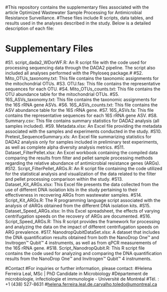 #This repository contains the supplementary files associated with the article Optimized Wastewater Sample Processing for Antimicrobial Resistance Surveillance.
#These files include R scripts, data tables, and results used in the analyses described in the study. Below is a detailed description of each file:

# Supplementary Files

#S1. script_dada2_WDorWF.R: An R script file with the code used for processing sequencing data through the DADA2 pipeline. The script also included all analyses performed with the Phyloseq package.#
#S2. Mito_OTUs_taxonomy.txt: This file contains the taxonomic assignments for the mitochondrial OTUs.
#S3. OTU.fas: This file contains the representative sequences for each OTU.
#S4. Mito_OTUs_counts.txt: This file contains the OTU abundance table for the mitochondrial OTUs.
#S5. 16S_ASVs_taxonomy.txt: This file contains the taxonomic assignments for the 16S rRNA gene ASVs.
#S6. 16S_ASVs_counts.txt: This file contains the ASV abundance table for the 16S rRNA gene.
#S7. 16S_ASVs.fa: This file contains the representative sequences for each 16S rRNA gene ASV.
#S8. Summary.csv: This file contains summary statistics for DADA2 analysis (all samples included).
#S9. Metadata.xlsx: An Excel file providing the metadata associated with the samples and experiments conducted in the study.
#S10. Pretest_SequenceSummary.xls: An Excel file summarizing statistics for DADA2 analysis only for samples included in preliminary test experiments, as well as complete alpha diversity analysis metrics. 
#S11. Dataset_FilterPellet.xlsx: An Excel workbook containing the compiled data comparing the results from filter and pellet sample processing methods regarding the relative abundance of antimicrobial resistance genes (ARGs).
#S12. Script_FilterPellet_ARGs.R: An R script file containing the code utilized for the statistical analysis and visualization of the data related to the filter and pellet processing comparison within the study.
#S13. Dataset_Kit_ARGs.xlsx: This Excel file presents the data collected from the use of different DNA isolation kits in the study pertaining to their effectiveness in recovering ARGs from wastewater samples.
#S14. Script_Kit_ARGs.R: The R programming language script associated with the analysis of dARGs obtained from the different DNA isolation kits.
#S15. Dataset_Speed_ARGs.xlsx: In this Excel spreadsheet, the effects of varying centrifugation speeds on the recovery of ARGs are documented.
#S16. Script_Speed_ARGs.R: This R script provides the framework for processing and analyzing the data on the impact of different centrifugation speeds on ARG prevalence.
#S17. NanodropQubitDataSet.xlsx: A dataset that includes the DNA quantification results obtained from both the NanoDrop One™ and Invitrogen™ Qubit™ 4 instruments, as well as from qPCR measurements of the 16S rRNA gene.
#S18. Script_NanodropQubit.R: This R script file contains the code used for analyzing and comparing the DNA quantification results from the NanoDrop One™ and Invitrogen™ Qubit™ 4 instruments.

#Contact
#For inquiries or further information, please contact:
#Helena Ferreira Leal,  MSc | PhD Candidate in Microbiology 
#Département de microbiologie, infectiologie et immunologie - Université de Montréal
#Tél. : +1 (438) 527-8631 
#helena.ferreira.leal.de.carvalho.toledo@umontreal.ca    
